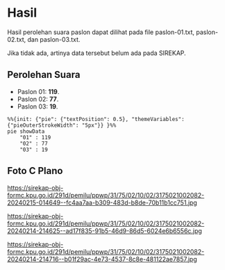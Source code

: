 # Hasil

Hasil perolehan suara paslon dapat dilihat pada file paslon-01.txt, paslon-02.txt, dan paslon-03.txt.

Jika tidak ada, artinya data tersebut belum ada pada SIREKAP.

## Perolehan Suara

 * Paslon 01: **119**.
 * Paslon 02: **77**.
 * Paslon 03: **19**.

```mermaid
%%{init: {"pie": {"textPosition": 0.5}, "themeVariables": {"pieOuterStrokeWidth": "5px"}} }%%
pie showData
    "01" : 119
    "02" : 77
    "03" : 19
```
## Foto C Plano

https://sirekap-obj-formc.kpu.go.id/291d/pemilu/ppwp/31/75/02/10/02/3175021002082-20240215-014649--fc4aa7aa-b309-483d-b8de-70b11b1cc751.jpg

https://sirekap-obj-formc.kpu.go.id/291d/pemilu/ppwp/31/75/02/10/02/3175021002082-20240214-214625--ad17f835-91b5-46d9-86d5-6024e6b6556c.jpg

https://sirekap-obj-formc.kpu.go.id/291d/pemilu/ppwp/31/75/02/10/02/3175021002082-20240214-214716--b01f29ac-4e73-4537-8c8e-481122ae7857.jpg
